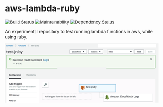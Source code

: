 # aws-lambda-ruby

[![Build Status](https://travis-ci.org/blijblijblij/aws-lambda-ruby.svg?branch=develop)](https://travis-ci.org/blijblijblij/aws-lambda-ruby) [![Maintainability](https://api.codeclimate.com/v1/badges/d900bc257d7e097a64bb/maintainability)](https://codeclimate.com/github/blijblijblij/aws-lambda-ruby/maintainability) [![Dependency Status](https://beta.gemnasium.com/badges/github.com/blijblijblij/aws-lambda-ruby.svg)](https://beta.gemnasium.com/projects/github.com/blijblijblij/aws-lambda-ruby)

An experimental repository to test running lambda functions in aws, while using ruby.

![Image of Yaktocat](profit!.png)
